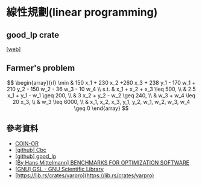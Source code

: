 # 線性規劃(linear programming)

## good\_lp crate

\[[web](https://crates.io/crates/good\_lp)]

## Farmer's problem

$$
\begin{array}{rl}
\min & 150 x_1 + 230 x_2 +260 x_3 + 238 y_1 - 170 w_1 + 210 y_2 - 150 w_2 - 36 w_3 - 10 w_4 \\
s.t. & x_1 + x_2 + x_3 \leq 500, \\
     & 2.5 x_1 + y_1 - w_1 \geq 200, \\
     & 3 x_2 + y_2 - w_2 \geq 240, \\
     & w_3 + w_4 \leq 20 x_3, \\
     & w_3 \leq 6000, \\
     & x_1, x_2, x_3, y_1, y_2, w_1, w_2, w_3, w_4 \geq 0
\end{array}
$$

## 參考資料

* [COIN-OR](https://www.coin-or.org/)
* [\[github\] Cbc](https://github.com/coin-or/Cbc)
* [\[github\] good\_lp](https://github.com/rust-or/good\_lp)
* [\[By Hans Mittelmann\] BENCHMARKS FOR OPTIMIZATION SOFTWARE](http://plato.asu.edu/bench.html)
* [\[GNU\] GSL - GNU Scientific Library](https://www.gnu.org/software/gsl/)
* [https://lib.rs/crates/varpro](https://lib.rs/crates/varpro)
